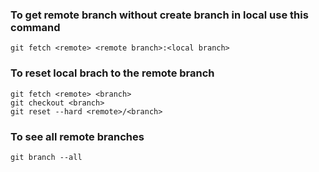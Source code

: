 ### To get remote branch without create branch in local use this command
```
git fetch <remote> <remote branch>:<local branch>
```
### To reset local brach to the remote branch 
```
git fetch <remote> <branch>
git checkout <branch>
git reset --hard <remote>/<branch>
```
### To see all remote branches 
```
git branch --all
```


